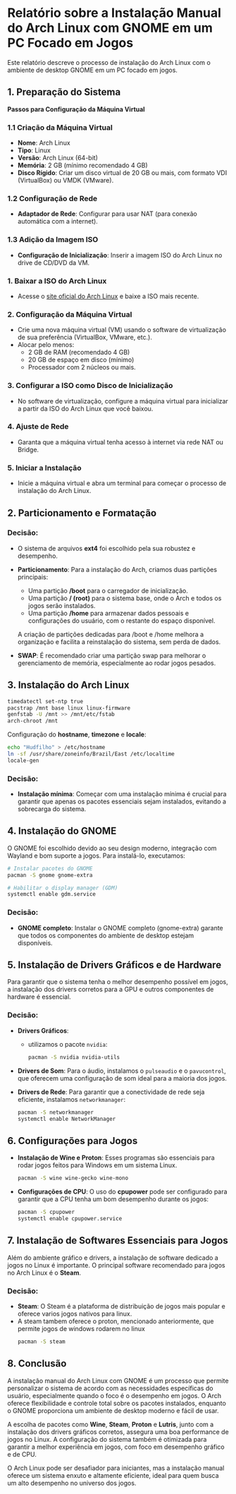 # Relatório sobre a Instalação Manual do Arch Linux com GNOME em um PC Focado em Jogos

Este relatório descreve o processo de instalação do Arch Linux com o ambiente de desktop GNOME em um PC focado em jogos.

## 1. Preparação do Sistema

**Passos para Configuração da Máquina Virtual**

### 1.1 **Criação da Máquina Virtual**
- **Nome**: Arch Linux
- **Tipo**: Linux
- **Versão**: Arch Linux (64-bit)
- **Memória**: 2 GB (mínimo recomendado 4 GB)
- **Disco Rígido**: Criar um disco virtual de 20 GB ou mais, com formato VDI (VirtualBox) ou VMDK (VMware).

### 1.2 **Configuração de Rede**
- **Adaptador de Rede**: Configurar para usar NAT (para conexão automática com a internet).

### 1.3 **Adição da Imagem ISO**
- **Configuração de Inicialização**: Inserir a imagem ISO do Arch Linux no drive de CD/DVD da VM.

### 1. **Baixar a ISO do Arch Linux**
   - Acesse o [site oficial do Arch Linux](https://www.archlinux.org/download/) e baixe a ISO mais recente.

### 2. **Configuração da Máquina Virtual**
   - Crie uma nova máquina virtual (VM) usando o software de virtualização de sua preferência (VirtualBox, VMware, etc.).
   - Alocar pelo menos:
     - 2 GB de RAM (recomendado 4 GB)
     - 20 GB de espaço em disco (mínimo)
     - Processador com 2 núcleos ou mais.
   
### 3. **Configurar a ISO como Disco de Inicialização**
   - No software de virtualização, configure a máquina virtual para inicializar a partir da ISO do Arch Linux que você baixou.

### 4. **Ajuste de Rede**
   - Garanta que a máquina virtual tenha acesso à internet via rede NAT ou Bridge.

### 5. **Iniciar a Instalação**
   - Inicie a máquina virtual e abra um terminal para começar o processo de instalação do Arch Linux.

## 2. Particionamento e Formatação

### Decisão:
- O sistema de arquivos **ext4** foi escolhido pela sua robustez e desempenho.
- **Particionamento**: Para a instalação do Arch, criamos duas partições principais:
  - Uma partição **/boot** para o carregador de inicialização.
  - Uma partição **/ (root)** para o sistema base, onde o Arch e todos os jogos serão instalados.
  - Uma partição **/home** para armazenar dados pessoais e configurações do usuário, com o restante do espaço disponível.
  
  A criação de partições dedicadas para /boot e /home melhora a organização e facilita a reinstalação do sistema, sem perda de dados.

- **SWAP**: É recomendado criar uma partição swap para melhorar o gerenciamento de memória, especialmente ao rodar jogos pesados.

## 3. Instalação do Arch Linux

```bash
timedatectl set-ntp true
pacstrap /mnt base linux linux-firmware
genfstab -U /mnt >> /mnt/etc/fstab
arch-chroot /mnt
```

Configuração do **hostname**, **timezone** e **locale**:

```bash
echo "Hudfilho" > /etc/hostname
ln -sf /usr/share/zoneinfo/Brazil/East /etc/localtime
locale-gen
```

### Decisão:
- **Instalação mínima**: Começar com uma instalação mínima é crucial para garantir que apenas os pacotes essenciais sejam instalados, evitando a sobrecarga do sistema.
  
## 4. Instalação do GNOME

O GNOME foi escolhido devido ao seu design moderno, integração com Wayland e bom suporte a jogos. Para instalá-lo, executamos:

```bash
# Instalar pacotes do GNOME
pacman -S gnome gnome-extra

# Habilitar o display manager (GDM)
systemctl enable gdm.service
```

### Decisão:
- **GNOME completo**: Instalar o GNOME completo (gnome-extra) garante que todos os componentes do ambiente de desktop estejam disponíveis.

## 5. Instalação de Drivers Gráficos e de Hardware

Para garantir que o sistema tenha o melhor desempenho possível em jogos, a instalação dos drivers corretos para a GPU e outros componentes de hardware é essencial.

### Decisão:
- **Drivers Gráficos**:
  - utilizamos o pacote `nvidia`:
    ```bash
    pacman -S nvidia nvidia-utils
    ```

- **Drivers de Som**: Para o áudio, instalamos o `pulseaudio` e o `pavucontrol`, que oferecem uma configuração de som ideal para a maioria dos jogos.

- **Drivers de Rede**: Para garantir que a conectividade de rede seja eficiente, instalamos `networkmanager`:
    ```bash
    pacman -S networkmanager
    systemctl enable NetworkManager
    ```

## 6. Configurações para Jogos

- **Instalação de Wine e Proton**: Esses programas são essenciais para rodar jogos feitos para Windows em um sistema Linux.
    ```bash
    pacman -S wine wine-gecko wine-mono
    ```
- **Configurações de CPU**: O uso do **cpupower** pode ser configurado para garantir que a CPU tenha um bom desempenho durante os jogos:
    ```bash
    pacman -S cpupower
    systemctl enable cpupower.service
    ```

## 7. Instalação de Softwares Essenciais para Jogos

Além do ambiente gráfico e drivers, a instalação de software dedicado a jogos no Linux é importante. O principal software recomendado para jogos no Arch Linux é o **Steam**.

### Decisão:
- **Steam**: O Steam é a plataforma de distribuição de jogos mais popular e oferece varios jogos nativos para linux.
- A steam tambem oferece o proton, mencionado anteriormente, que permite jogos de windows rodarem no linux
    ```bash
    pacman -S steam
    ```

## 8. Conclusão

A instalação manual do Arch Linux com GNOME é um processo que permite personalizar o sistema de acordo com as necessidades específicas do usuário, especialmente quando o foco é o desempenho em jogos. O Arch oferece flexibilidade e controle total sobre os pacotes instalados, enquanto o GNOME proporciona um ambiente de desktop moderno e fácil de usar.

A escolha de pacotes como **Wine**, **Steam**, **Proton** e **Lutris**, junto com a instalação dos drivers gráficos corretos, assegura uma boa performance de jogos no Linux. A configuração do sistema também é otimizada para garantir a melhor experiência em jogos, com foco em desempenho gráfico e de CPU.

O Arch Linux pode ser desafiador para iniciantes, mas a instalação manual oferece um sistema enxuto e altamente eficiente, ideal para quem busca um alto desempenho no universo dos jogos.

